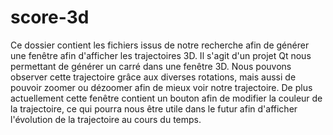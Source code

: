 # score-3d
Ce dossier contient les fichiers issus de notre recherche afin de générer une fenêtre afin d'afficher les trajectoires 3D. Il s'agit d'un projet Qt nous permettant de générer un carré dans une fenêtre 3D. Nous pouvons observer cette trajectoire grâce aux diverses rotations, mais aussi de pouvoir zoomer ou dézoomer afin de mieux voir notre trajectoire. De plus actuellement cette fenêtre contient un bouton afin de modifier la couleur de la trajectoire, ce qui pourra nous être utile dans le futur afin d'afficher l'évolution de la trajectoire au cours du temps.
